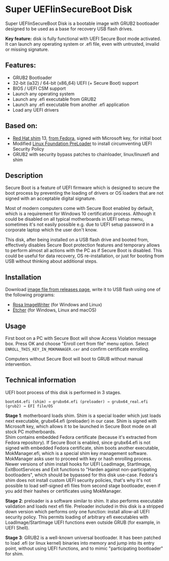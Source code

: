 Super UEFIinSecureBoot Disk
===========================

Super UEFIinSecureBoot Disk is a bootable image with GRUB2 bootloader designed to be used as a base for recovery USB flash drives.

**Key feature:** disk is fully functional with UEFI Secure Boot mode activated. It can launch any operating system or .efi file, even with untrusted, invalid or missing signature.

## Features:

 * GRUB2 Bootloader
 * 32-bit (ia32) / 64-bit (x86_64) UEFI (+ Secure Boot) support
 * BIOS / UEFI CSM support
 * Launch any operating system
 * Launch any .efi executable from GRUB2
 * Launch any .efi executable from another .efi application
 * Load any UEFI drivers

## Based on:

 * [Red Hat shim](https://github.com/rhboot/shim) 13, [from Fedora](https://apps.fedoraproject.org/packages/shim-signed), signed with Microsoft key, for initial boot
 * Modified [Linux Foundation PreLoader](https://git.kernel.org/pub/scm/linux/kernel/git/jejb/efitools.git) to install circumventing UEFI Security Policy
 * GRUB2 with security bypass patches to chainloader, linux/linuxefi and shim

## Description

Secure Boot is a feature of UEFI firmware which is designed to secure the boot process by preventing the loading of drivers or OS loaders that are not signed with an acceptable digital signature.

Most of modern computers come with Secure Boot enabled by default, which is a requirement for Windows 10 certification process. Although it could be disabled on all typical motherboards in UEFI setup menu, sometimes it's not easily possible e.g. due to UEFI setup password in a corporate laptop which the user don't know.

This disk, after being installed on a USB flash drive and booted from, effectively disables Secure Boot protection features and temporary allows to perform almost all actions with the PC as if Secure Boot is disabled. This could be useful for data recovery, OS re-installation, or just for booting from USB without thinking about additional steps.

## Installation

Download [image file from releases page](https://github.com/ValdikSS/Super-UEFIinSecureBoot-Disk/releases), write it to USB flash using one of the following programs:

* [Rosa ImageWriter](http://wiki.rosalab.ru/en/index.php/ROSA_ImageWriter) (for Windows and Linux)
* [Etcher](https://www.balena.io/etcher/) (for Windows, Linux and macOS)

## Usage

First boot on a PC with Secure Boot will show Access Violation message box. Press OK and choose "Enroll cert from file" menu option. Select `ENROLL_THIS_KEY_IN_MOKMANAGER.cer` and confirm certificate enrolling.

Computers without Secure Boot will boot to GRUB without manual intervention.

## Technical information

UEFI boot process of this disk is performed in 3 stages.

`bootx64.efi (shim) → grubx64.efi (preloader) → grubx64_real.efi (grub2) → EFI file/OS`

**Stage 1**: motherboard loads shim. Shim is a special loader which just loads next executable, grubx64.efi (preloader) in our case. Shim is signed with Microsoft key, which allows it to be launched in Secure Boot mode on all stock PC motherboards.  
Shim contains embedded Fedora certificate (because it's extracted from Fedora repository). If Secure Boot is enabled, since grubx64.efi is not signed with embedded Fedora certificate, shim boots another executable, MokManager.efi, which is a special shim key management software. MokManager asks user to proceed with key or hash enrolling process.  
Newer versions of shim install hooks for UEFI LoadImage, StartImage, ExitBootServices and Exit functions to "Harden against non-participating bootloaders", which should be bypassed for this disk use-case. Fedora's shim does not install custom UEFI security policies, that's why it's not possible to load self-signed efi files from second stage bootloader, even if you add their hashes or certificates using MokManager.

**Stage 2**: preloader is a software similar to shim. It also performs executable validation and loads next efi file. Preloader included in this disk is a stripped down version which performs only one function: install allow-all UEFI security policy. This permits loading of arbitrary efi executables with LoadImage/StartImage UEFI functions even outside GRUB (for example, in UEFI Shell).

**Stage 3**: GRUB2 is a well-known universal bootloader. It has been patched to load .efi (or linux kernel) binaries into memory and jump into its entry point, without using UEFI functions, and to mimic "participating bootloader" for shim.
